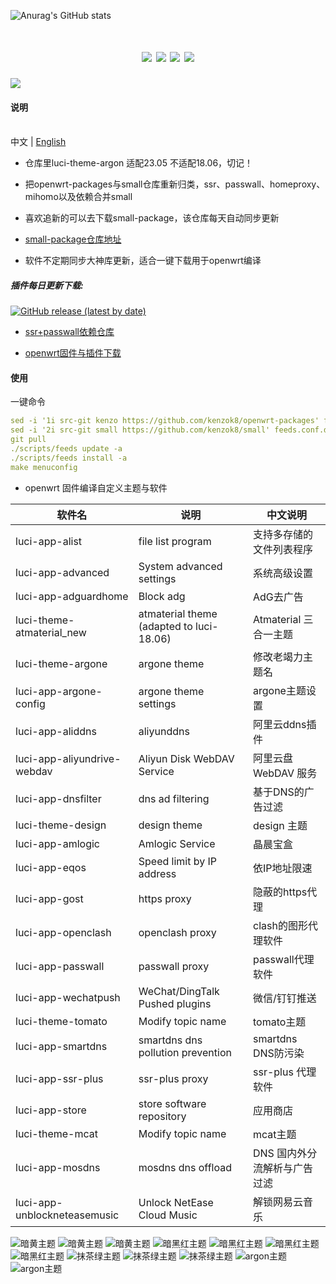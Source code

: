 ![Anurag's GitHub stats](https://github-readme-stats.vercel.app/api?username=kenzok8&show_icons=true&theme=radical)
<div align="center">
<h1 align="center"openwrt-packages</h1>
<img src="https://img.shields.io/github/issues/kenzok8/openwrt-packages?color=green">
<img src="https://img.shields.io/github/stars/kenzok8/openwrt-packages?color=yellow">
<img src="https://img.shields.io/github/forks/kenzok8/openwrt-packages?color=orange">
<img src="https://img.shields.io/github/languages/code-size/kenzok8/openwrt-packages?color=blueviolet">
</div>

<img src="https://v2.jinrishici.com/one.svg?font-size=24&spacing=2&color=Black">

#### 说明 

<br>中文 | [English](README_en.md)

* 仓库里luci-theme-argon 适配23.05 不适配18.06，切记！

* 把openwrt-packages与small仓库重新归类，ssr、passwall、homeproxy、mihomo以及依赖合并small

* 喜欢追新的可以去下载small-package，该仓库每天自动同步更新

* [small-package仓库地址](https://github.com/kenzok8/small-package) 

* 软件不定期同步大神库更新，适合一键下载用于openwrt编译


##### 插件每日更新下载:
[![GitHub release (latest by date)](https://img.shields.io/github/v/release/kenzok8/compile-package?style=for-the-badge&label=插件更新下载)](https://github.com/kenzok8/compile-package/releases/latest)

+ [ssr+passwall依赖仓库](https://github.com/kenzok8/small)

+ [openwrt固件与插件下载](https://op.dllkids.xyz/)

#### 使用
一键命令
```yaml
sed -i '1i src-git kenzo https://github.com/kenzok8/openwrt-packages' feeds.conf.default
sed -i '2i src-git small https://github.com/kenzok8/small' feeds.conf.default
git pull
./scripts/feeds update -a
./scripts/feeds install -a
make menuconfig
```

- openwrt 固件编译自定义主题与软件

| 软件名                       | 说明                   | 中文说明    |
| -----------------------------|------------------------| ------------|
| luci-app-alist               |  file list program   | 支持多存储的文件列表程序   |
| luci-app-advanced            | System advanced settings               | 系统高级设置        |
| luci-app-adguardhome         | Block adg          |  AdG去广告      |
| luci-theme-atmaterial_new    | atmaterial theme (adapted to luci-18.06) | Atmaterial 三合一主题        |
| luci-theme-argone            | argone theme           | 修改老竭力主题名     |
| luci-app-argone-config       | argone theme settings            |  argone主题设置      |
| luci-app-aliddns             | aliyunddns         |   阿里云ddns插件      |
| luci-app-aliyundrive-webdav  | Aliyun Disk WebDAV Service            |  阿里云盘 WebDAV 服务   |
| luci-app-dnsfilter           | dns ad filtering            | 基于DNS的广告过滤        |
| luci-theme-design            | design theme          | design 主题        |
| luci-app-amlogic             | Amlogic Service             |  晶晨宝盒   |
| luci-app-eqos                | Speed ​​limit by IP address       | 依IP地址限速      |
| luci-app-gost                | https proxy      | 隐蔽的https代理   |
| luci-app-openclash           | openclash proxy            |  clash的图形代理软件      |
| luci-app-passwall            | passwall proxy      | passwall代理软件        |
| luci-app-wechatpush          | WeChat/DingTalk Pushed plugins    |   微信/钉钉推送        |
| luci-theme-tomato            | Modify topic name             |  tomato主题        |
| luci-app-smartdns            | smartdns dns pollution prevention     |  smartdns DNS防污染       |
| luci-app-ssr-plus            | ssr-plus proxy              | ssr-plus 代理软件       |
| luci-app-store               | store software repository            |  应用商店   |
| luci-theme-mcat              | Modify topic name          |   mcat主题        |
| luci-app-mosdns              | mosdns dns offload            |DNS 国内外分流解析与广告过滤        |
| luci-app-unblockneteasemusic | Unlock NetEase Cloud Music         | 解锁网易云音乐   |

![暗黄主题](https://raw.githubusercontent.com/kenzok8/kenzok8/main/screenshot/sshot-9.jpg)
![暗黄主题](https://raw.githubusercontent.com/kenzok8/kenzok8/main/screenshot/sshot-10.jpg)
![暗黄主题](https://raw.githubusercontent.com/kenzok8/kenzok8/main/screenshot/sshot-11.jpg)
![暗黑红主题](https://raw.githubusercontent.com/kenzok8/kenzok8/main/screenshot/sshot-5.jpg)
![暗黑红主题](https://raw.githubusercontent.com/kenzok8/kenzok8/main/screenshot/sshot-6.jpg)
![暗黑红主题](https://raw.githubusercontent.com/kenzok8/kenzok8/main/screenshot/sshot-7.jpg)
![暗黑红主题](https://raw.githubusercontent.com/kenzok8/kenzok8/main/screenshot/sshot-8.jpg)
![抹茶绿主题](https://raw.githubusercontent.com/kenzok8/kenzok8/main/screenshot/sshot-12.jpg)
![抹茶绿主题](https://raw.githubusercontent.com/kenzok8/kenzok8/main/screenshot/sshot-13.jpg)
![抹茶绿主题](https://raw.githubusercontent.com/kenzok8/kenzok8/main/screenshot/sshot-14.jpg)
![argon主题](https://raw.githubusercontent.com/kenzok8/kenzok8/main/screenshot/sshot-1.png)
![argon主题](https://raw.githubusercontent.com/kenzok8/kenzok8/main/screenshot/sshot-2.png)
